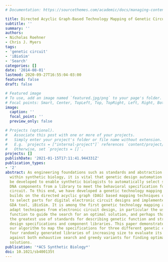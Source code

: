```yaml
---
# Documentation: https://sourcethemes.com/academic/docs/managing-content/

title: Directed Acyclic Graph-Based Technology Mapping of Genetic Circuit Models
subtitle: ''
summary: ''
authors:
- Nicholas Roehner
- Chris J. Myers
tags:
- 'genetic circuit'
- 'iBioSim'
- 'Search'
categories: []
date: '2014-08-01'
lastmod: 2020-09-27T16:55:04-03:00
featured: false
draft: false

# Featured image
# To use, add an image named `featured.jpg/png` to your page's folder.
# Focal points: Smart, Center, TopLeft, Top, TopRight, Left, Right, BottomLeft, Bottom, BottomRight.
image:
  caption: ''
  focal_point: ''
  preview_only: false

# Projects (optional).
#   Associate this post with one or more of your projects.
#   Simply enter your project's folder or file name without extension.
#   E.g. `projects = ["internal-project"]` references `content/project/deep-learning/index.md`.
#   Otherwise, set `projects = []`.
projects: []
publishDate: '2021-01-15T17:11:41.944331Z'
publication_types:
- '2'
abstract: As engineering foundations such as standards and abstraction begin to mature
  within synthetic biology, it is vital that genetic design automation (GDA) tools
  be developed to enable synthetic biologists to automatically select standardized
  DNA components from a library to meet the behavioral specification for a genetic
  circuit. To this end, we have developed a genetic technology mapping algorithm that
  builds on the directed acyclic graph (DAG) based mapping techniques originally used
  to select parts for digital electronic circuit designs and implemented it in our
  GDA tool, iBioSim. It is among the first genetic technology mapping algorithms to
  adapt techniques from electronic circuit design, in particular the use of a cost
  function to guide the search for an optimal solution, and perhaps that which makes
  the greatest use of standards for describing genetic function and structure to represent
  design specifications and component libraries. This paper demonstrates the use of
  our algorithm to map the specifications for three different genetic circuits against
  four randomly generated libraries of increasing size to evaluate its performance
  against both exhaustive search and greedy variants for finding optimal and near-optimal
  solutions.
publication: '*ACS Synthetic Biology*'
doi: 10.1021/sb400135t
---
```

